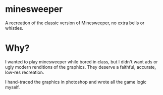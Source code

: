 # minesweeper
A recreation of the classic version of Minesweeper, no extra bells or whistles.

# Why?
I wanted to play minesweeper while bored in class, but I didn't want ads or ugly modern renditions of the graphics.
They deserve a faithful, accurate, low-res recreation.

I hand-traced the graphics in photoshop and wrote all the game logic myself.
